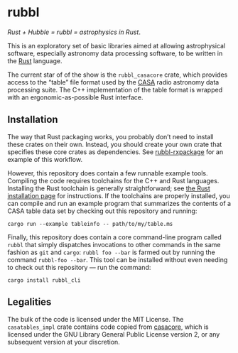 # rubbl

*Rust + Hubble = rubbl = astrophysics in Rust*.

This is an exploratory set of basic libraries aimed at allowing astrophysical
software, especially astronomy data processing software, to be written in the
[Rust] language.

[Rust]: https://www.rust-lang.org/

The current star of of the show is the `rubbl_casacore` crate, which provides
access to the “table” file format used by the [CASA] radio astronomy data
processing suite. The C++ implementation of the table format is wrapped with
an ergonomic-as-possible Rust interface.

[CASA]: https://casa.nrao.edu/

## Installation

The way that Rust packaging works, you probably don’t need to install these
crates on their own. Instead, you should create your own crate that specifies
these core crates as dependencies. See [rubbl-rxpackage] for an example of
this workflow.

[rubbl-rxpackage]: https://github.com/pkgw/rubbl-rxpackage

However, this repository does contain a few runnable example tools. Compiling
the code requires toolchains for the C++ and Rust languages. Installing the
Rust toolchain is generally straightforward; see [the Rust installation page]
for instructions. If the toolchains are properly installed, you can compile
and run an example program that summarizes the contents of a CASA table data
set by checking out this repository and running:

[the Rust installation page]: https://www.rust-lang.org/tools/install

```
cargo run --example tableinfo -- path/to/my/table.ms
```

Finally, this repository does contain a core command-line program called
`rubbl` that simply dispatches invocations to other commands in the same
fashion as `git` and `cargo`: `rubbl foo --bar` is farmed out by running the
command `rubbl-foo --bar`. This tool can be installed without even needing to
check out this repository — run the command:

```
cargo install rubbl_cli
```

## Legalities

The bulk of the code is licensed under the MIT License. The `casatables_impl`
crate contains code copied from
[casacore](https://github.com/casacore/casacore), which is licensed under the
GNU Library General Public License version 2, or any subsequent version at your
discretion.
